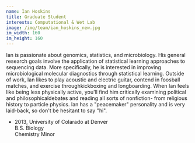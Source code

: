 ```yaml
---
name: Ian Hoskins
title: Graduate Student
interests: Computational & Wet Lab
image: /img/team/ian_hoskins_new.jpg
im_width: 160
im_height: 160
---
```

Ian is passionate about genomics, statistics, and microbiology. 
His general research goals involve the application of statistical learning approaches to sequencing data. 
More specifically, he is interested in improving microbiological molecular diagnostics through statistical learning. 
Outside of work, Ian likes to play acoustic and electric guitar, contend in foosball matches, and exercise throughkickboxing and longboarding. 
When Ian feels like being less physically active, you'll find him critically examining political and philosophicaldebates and reading all sorts of nonfiction- from religious history to particle physics. 
Ian has a "peacemaker" personality and is very laid-back, so don't be hesitant to say "hi".
* 2013, University of Colarado at Denver   
B.S. Biology  
Chemistry Minor 
